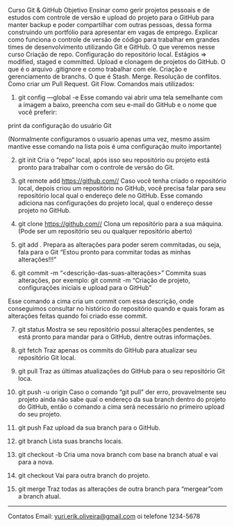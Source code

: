 Curso Git & GitHub
Objetivo
Ensinar como gerir projetos pessoais e de estudos com controle de versão e upload do projeto para o GitHub para manter backup e poder compartilhar com outras pessoas, dessa forma construindo um portfólio para apresentar em vagas de emprego.
Explicar como funciona o controle de versão de código para trabalhar em grandes times de desenvolvimento utilizando Git e GitHub.
O que veremos nesse curso
Criação de repo.
Configuração do repositório local.
Estágios ⇒ modified, staged e committed.
Upload e clonagem de projetos do GitHub.
O que é o arquivo .gitignore e como trabalhar com ele.
Criação e gerenciamento de branchs.
O que é Stash.
Merge.
Resolução de conflitos.
Como criar um Pull Request.
Git Flow.
Comandos mais utilizados:

1. git config —global -e
   Esse comando vai abrir uma tela semelhante com a imagem a baixo, preencha com seu e-mail do GitHub e o nome que você preferir:

print da configuração do usuário Git

(Normalmente configuramos o usuario apenas uma vez, mesmo assim mantive esse comando na lista pois é uma configuração muito importante)

2. git init
   Cria o “repo” local, após isso seu repositório ou projeto está pronto para trabalhar com o controle de versão do Git.

3. git remote add https://github.com//
   Caso você tenha criado o repositório local, depois criou um repositório no GitHub, você precisa falar para seu repositório local qual o endereço dele no GitHub. Esse comando adiciona nas configurações do projeto local, qual o endereço desse projeto no GitHub.

4. git clone https://github.com//
   Clona um repositório para a sua máquina. (Pode ser um repositório seu ou qualquer repositório aberto)

5. git add .
   Prepara as alterações para poder serem commitadas, ou seja, fala para o Git “Estou pronto para commitar todas as minhas alterações!!!”

6. git commit -m “<descrição-das-suas-alterações>”
   Commita suas alterações, por exemplo: git commit -m “Criação de projeto, configurações iniciais e upload para o GitHub”

Esse comando a cima cria um commit com essa descrição, onde conseguimos consultar no histórico do repositório quando e quais foram as alterações feitas quando foi criado esse commit.

7. git status
   Mostra se seu repositório possui alterações pendentes, se está pronto para mandar para o GitHub, dentre outras informações.

8. git fetch
   Traz apenas os commits do GitHub para atualizar seu repositório Git local.

9. git pull
   Traz as últimas atualizações do GitHub para o seu repositório Git loca.

10. git push -u origin
    Caso o comando “git pull” der erro, provavelmente seu projeto ainda não sabe qual o endereço da sua branch dentro do projeto do GitHub, então o comando a cima será necessário no primeiro upload do seu projeto.

11. git push
    Faz upload da sua branch para o GitHub.

12. git branch
    Lista suas branchs locais.

13. git checkout -b
    Cria uma nova branch com base na branch atual e vai para a nova.

14. git checkout
    Vai para outra branch do projeto.

15. git merge
    Traz todas as alterações de outra branch para “mergear”com a branch atual.

---

Contatos
Email: yuri.erik.oliveira@gmail.com oi
telefone 1234-5678
